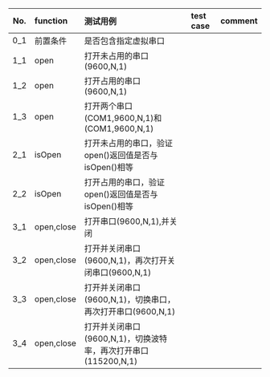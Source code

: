 | No.  | function   | 测试用例                                                     | test case | comment |
| :--: | :--------- | :----------------------------------------------------------- | :-------- | :------ |
| 0_1  | 前置条件   | 是否包含指定虚拟串口                                         |           |         |
| 1_1  | open       | 打开未占用的串口(9600,N,1)                                   |           |         |
| 1_2  | open       | 打开占用的串口(9600,N,1)                                     |           |         |
| 1_3  | open       | 打开两个串口(COM1,9600,N,1)和(COM1,9600,N,1)                 |           |         |
| 2_1  | isOpen     | 打开未占用的串口，验证open()返回值是否与isOpen()相等         |           |         |
| 2_2  | isOpen     | 打开占用的串口，验证open()返回值是否与isOpen()相等           |           |         |
| 3_1  | open,close | 打开串口(9600,N,1),并关闭                                    |           |         |
| 3_2  | open,close | 打开并关闭串口(9600,N,1)，再次打开关闭串口(9600,N,1)         |           |         |
| 3_3  | open,close | 打开并关闭串口(9600,N,1)，切换串口，再次打开串口(9600,N,1)   |           |         |
| 3_4  | open,close | 打开并关闭串口(9600,N,1)，切换波特率，再次打开串口(115200,N,1) |           |         |